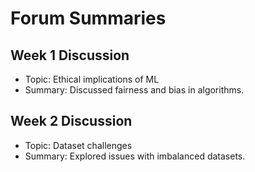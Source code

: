 # Forum Summaries

## Week 1 Discussion
- Topic: Ethical implications of ML
- Summary: Discussed fairness and bias in algorithms.

## Week 2 Discussion
- Topic: Dataset challenges
- Summary: Explored issues with imbalanced datasets.